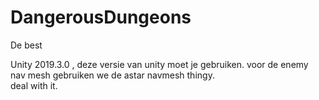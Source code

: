 # DangerousDungeons
De best

Unity 2019.3.0 ,
deze versie van unity moet je gebruiken. 
voor de enemy nav mesh gebruiken we de astar navmesh thingy.   
deal with it.

